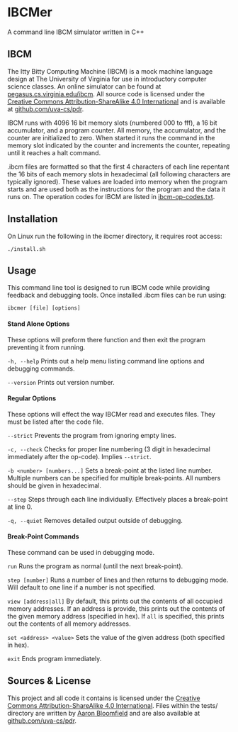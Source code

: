 # IBCMer
A command line IBCM simulator written in C++


## IBCM
The Itty Bitty Computing Machine (IBCM) is a mock machine language design at The University of Virginia for use in introductory computer science classes. An online simulator can be found at [pegasus.cs.virginia.edu/ibcm](http://pegasus.cs.virginia.edu/ibcm/index.html). All source code is licensed under the [Creative Commons Attribution-ShareAlike 4.0 International](http://creativecommons.org/licenses/by-sa/4.0/) and is available at [github.com/uva-cs/pdr](https://github.com/uva-cs/pdr/tree/master/ibcm).

IBCM runs with 4096 16 bit memory slots (numbered 000 to fff), a 16 bit accumulator, and a program counter. All memory, the accumulator, and the counter are initialized to zero. When started it runs the command in the memory slot indicated by the counter and increments the counter, repeating until it reaches a halt command.

.ibcm files are formatted so that the first 4 characters of each line repentant the 16 bits of each memory slots in hexadecimal (all following characters are typically ignored). These values are loaded into memory when the program starts and are used both as the instructions for the program and the data it runs on. The operation codes for IBCM are listed in [ibcm-op-codes.txt](ibcm-op-codes.txt).


## Installation
On Linux run the following in the ibcmer directory, it requires root access:

	./install.sh


## Usage
This command line tool is designed to run IBCM code while providing feedback and debugging tools. Once installed .ibcm files can be run using:

	ibcmer [file] [options]

#### Stand Alone Options
These options will preform there function and then exit the program preventing it from running.

`-h, --help`
Prints out a help menu listing command line options and debugging commands.

`--version`
Prints out version number.

#### Regular Options
These options will effect the way IBCMer read and executes files. They must be listed after the code file.

`--strict`
Prevents the program from ignoring empty lines.

`-c, --check`
Checks for proper line numbering (3 digit in hexadecimal immediately after the op-code). Implies `--strict`.

`-b <number> [numbers...]`
Sets a break-point at the listed line number. Multiple numbers can be specified for multiple break-points. All numbers should be given in hexadecimal.

`--step`
Steps through each line individually. Effectively places a break-point at line 0.

`-q, --quiet`
Removes detailed output outside of debugging.

#### Break-Point Commands
These command can be used in debugging mode.

`run`
Runs the program as normal (until the next break-point).

`step [number]`
Runs a number of lines and then returns to debugging mode. Will default to one line if a number is not specified.

`view [address|all]`
By default, this prints out the contents of all occupied memory addresses. If an address is provide, this prints out the contents of the given memory address (specified in hex). If `all` is specified, this prints out the contents of all memory addresses.

`set <address> <value>`
Sets the value of the given address (both specified in hex).

`exit`
Ends program immediately.

## Sources & License
This project and all code it contains is licensed under the [Creative Commons Attribution-ShareAlike 4.0 International](http://creativecommons.org/licenses/by-sa/4.0/). Files within the tests/ directory are written by [Aaron Bloomfield](https://github.com/aaronbloomfield) and are also available at [github.com/uva-cs/pdr](https://github.com/uva-cs/pdr/tree/master/ibcm).
